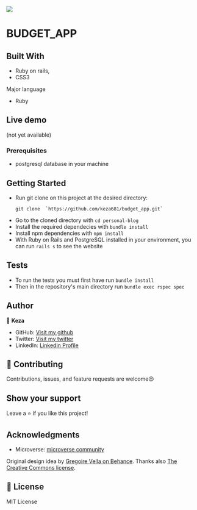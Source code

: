 ![](https://img.shields.io/badge/Microverse-blueviolet)

# BUDGET_APP

## Built With

- Ruby on rails,
- CSS3

Major language
- Ruby


## Live demo
(not yet available)


### Prerequisites

- postgresql database in your machine

## Getting Started

- Run git clone on this project at the desired directory:
  ```
  git clone  `https://github.com/keza681/budget_app.git`
  ```
- Go to the cloned directory with `cd personal-blog`
- Install the required dependecies with `bundle install`
- Install npm dependencies with `npm install`
- With Ruby on Rails and PostgreSQL installed in your environment, you can run `rails s` to see the website

## Tests

- To run the tests you must first have run `bundle install`
- Then in the repository's main directory run `bundle exec rspec spec`
## Author

👤 **Keza**

- GitHub: [Visit my github](https://github.com/keza681)
- Twitter: [Visit my twitter](https://twitter.com/LKeza19)
- LinkedIn: [Linkedin Profile](https://www.linkedin.com/in/linda-keza-a10150218/)


## 🤝 Contributing

Contributions, issues, and feature requests are welcome😉


## Show your support

Leave a ⭐️ if you like this project!

## Acknowledgments

- Microverse: [microverse community](https://github.com/microverseinc)

Original design idea by [Gregoire Vella on Behance](https://www.behance.net/gregoirevella). Thanks also [The Creative Commons license](https://creativecommons.org/licenses/by-nc/4.0/).


## 📝 License

MIT License

